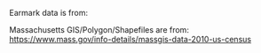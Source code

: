 Earmark data is from:


Massachusetts GIS/Polygon/Shapefiles are from: 
https://www.mass.gov/info-details/massgis-data-2010-us-census